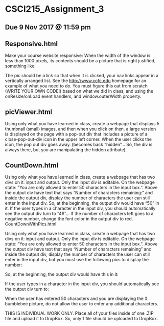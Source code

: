 # CSCI215_Assignment_3

## Due 9 Nov 2017 @ 11:59 pm

## Responsive.html 

Make your course website responsive:
When the width of the window is less than 1000 pixels, its contents should be a picture that is right justified, something like: 

The pic should be a link so that when it is clicked, your nav links appear in a vertically arranged list. 
See the http://www.cofc.edu homepage for an example of what you need to do. 
You must figure this out from scratch (WRITE YOUR OWN CODE!) based on what we did in class, and using the onResize/onLoad event handlers, and window.outerWidth property. 

## picViewer.html

Using only what you have learned in class, create a webpage that displays 5 thumbnail (small) images, and then when you click on then, a large version is displayed on the page with a pop-out div that includes a picture of a close-pop-out-div icon in the upper left corner. When the user clicks the icon, the pop out div goes away. (becomes back “hidden”… So, the div is always there, but you are manipulating the hidden attribute).

## CountDown.html

Using only what you have learned in class, create a webpage that has two divs on it: input and output. Only the input div is editable. On the webpage state: “You are only allowed to enter 50 characters in the input box.”. Above the output div have text that says “Number of characters remaining:” and inside the output div, display the number of characters the user can still enter in the input div. So, at the beginning, the output div would have “50” in it. If the user types in a character in the input div, you should automatically see the output div turn to “49”… If the number of characters left goes to a negative number, change the font color in the output div to red.   
CountDownWithPics.html

Using only what you have learned in class, create a webpage that has two divs on it: input and output. Only the input div is editable. On the webpage state: “You are only allowed to enter 50 characters in the input box.”. Above the output div have text that says “Number of characters remaining” and inside the output div, display the number of characters the user can still enter in the input div, but you must use the following pics to display the number:


So, at the beginning, the output div would have this in it:



If the user types in a character in the input div, you should automatically see the output div turn to:

When the user has entered 50 characters and you are displaying the 0 bumblebee picture, do not allow the user to enter any additional characters.   

THIS IS INDIVIDUAL WORK ONLY. Place all of your files inside of one .ZIP file and upload it to DropBox. So, only 1 file should be uploaded to DropBox. 
